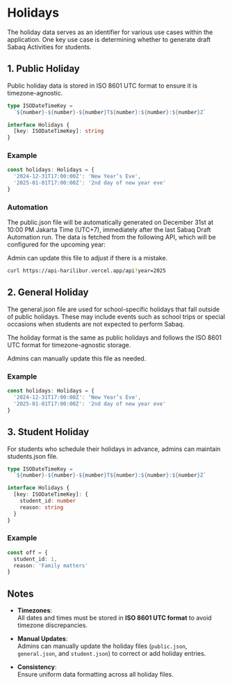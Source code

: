 # Holidays

The holiday data serves as an identifier for various use cases within the application. One key use case is determining whether to generate draft Sabaq Activities for students.

## 1. Public Holiday

Public holiday data is stored in ISO 8601 UTC format to ensure it is timezone-agnostic.

```typescript
type ISODateTimeKey =
  `${number}-${number}-${number}T${number}:${number}:${number}Z`

interface Holidays {
  [key: ISODateTimeKey]: string
}
```

### Example

```typescript
const holidays: Holidays = {
  '2024-12-31T17:00:00Z': 'New Year’s Eve',
  '2025-01-01T17:00:00Z': '2nd day of new year eve'
}
```

### Automation

The public.json file will be automatically generated on December 31st at 10:00 PM Jakarta Time (UTC+7), immediately after the last Sabaq Draft Automation run.
The data is fetched from the following API, which will be configured for the upcoming year:

Admin can update this file to adjust if there is a mistake.

```bash
curl https://api-harilibur.vercel.app/api?year=2025
```

## 2. General Holiday

The general.json file are used for school-specific holidays that fall outside of public holidays. These may include events such as school trips or special occasions when students are not expected to perform Sabaq.

The holiday format is the same as public holidays and follows the ISO 8601 UTC format for timezone-agnostic storage.

Admins can manually update this file as needed.

### Example

```typescript
const holidays: Holidays = {
  '2024-12-31T17:00:00Z': 'New Year’s Eve',
  '2025-01-01T17:00:00Z': '2nd day of new year eve'
}
```

## 3. Student Holiday

For students who schedule their holidays in advance, admins can maintain students.json file.

```typescript
type ISODateTimeKey =
  `${number}-${number}-${number}T${number}:${number}:${number}Z`

interface Holidays {
  [key: ISODateTimeKey]: {
    student_id: number
    reason: string
  }
}
```

### Example

```typescript
const off = {
  student_id: 1,
  reason: 'Family matters'
}
```

## Notes

- **Timezones**:  
  All dates and times must be stored in **ISO 8601 UTC format** to avoid timezone discrepancies.

- **Manual Updates**:  
  Admins can manually update the holiday files (`public.json`, `general.json`, and `student.json`) to correct or add holiday entries.

- **Consistency**:  
  Ensure uniform data formatting across all holiday files.
